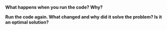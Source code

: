 **What happens when you run the code? Why?**



**Run the code again. What changed and why did it solve the problem? Is it an optimal solution?**